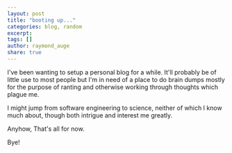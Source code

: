```yaml
---
layout: post
title: "booting up..."
categories: blog, random
excerpt:
tags: []
author: raymond_auge
share: true
---
```


I've been wanting to setup a personal blog for a while. It'll probably be of little use to most people but I'm in need of a place to do brain dumps mostly for the purpose of ranting and otherwise working through thoughts which plague me.

I might jump from software engineering to science, neither of which I know much about, though both intrigue and interest me greatly.

Anyhow, That's all for now.

Bye!

<!--
You'll find this post in your `_posts` directory - edit this post and re-build (or run with the `-w` switch) to see your changes!
To add new posts, simply add a file in the `_posts` directory that follows the convention: YYYY-MM-DD-name-of-post.ext.

## Sample Heading

### Sample Heading 2

Jekyll also offers powerful support for code snippets:

{% highlight ruby %}
def print_hi(name)
  puts "Hi, #{name}"
end
print_hi('Tom')
#=> prints 'Hi, Tom' to STDOUT.
{% endhighlight %}

Check out the [Jekyll docs][jekyll] for more info on how to get the most out of Jekyll. File all bugs/feature requests at [Jekyll's GitHub repo][jekyll-gh].

[jekyll-gh]: https://github.com/jekyll/jekyll
[jekyll]:    http://jekyllrb.com
-->